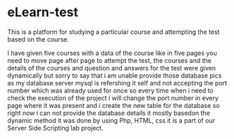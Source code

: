 # eLearn-test
This is a platform for studying a particular course and attempting the test based on the course.

I have given five courses with a data of the course like in five pages you need to move page after page to attempt the test, the courses and the details of the courses and question and answers for the test were given dynamically but sorry to say that i am unable provide those database pics as my database server mysql is refershing it self and not accepting the port number which was already used for once so every time when i need to check the execution of the project i will change the port number in every page where it was present and i create the new table for the database so right now i can not provide the database details it mostly basedon the dynamic method it was done by using Php, HTML, css it is a part of our Server Side Scripting lab project.

